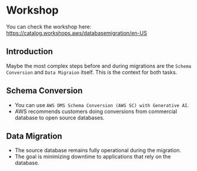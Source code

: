 # Workshop

You can check the workshop here: https://catalog.workshops.aws/databasemigration/en-US

## Introduction

Maybe the most complex steps before and during migrations are the `Schema Conversion` and `Data Migraion` itself. This is the context for both tasks.

## Schema Conversion

* You can use `AWS DMS Schema Conversion (AWS SC) with Generative AI`.
* AWS recommends customers doing conversions from commercial database to open source databases.

## Data Migration

* The source database remains fully operational during the migration.
* The goal is minimizing downtime to applications that rely on the database.